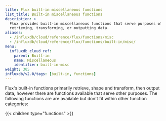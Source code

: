 ```yaml
---
title: Flux built-in miscellaneous functions
list_title: Built-in miscellaneous functions
description: >
  Flux provides built-in miscellaneous functions that serve purposes other than
  retrieving, transforming, or outputting data.
aliases:
  - /influxdb/cloud/reference/flux/functions/misc
  - /influxdb/cloud/reference/flux/functions/built-in/misc/
menu:
  influxdb_cloud_ref:
    parent: Built-in
    name: Miscellaneous
    identifier: built-in-misc
weight: 305
influxdb/v2.0/tags: [built-in, functions]
---
```


Flux's built-in functions primarily retrieve, shape and transform, then output data, however
there are functions available that serve other purposes.
The following functions are are available but don't fit within other function categories:

{{< children type="functions" >}}
